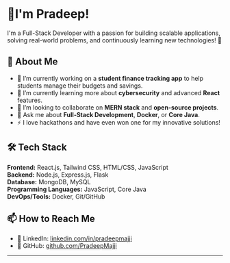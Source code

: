 # 👋I'm Pradeep!
I'm a Full-Stack Developer with a passion for building scalable applications, solving real-world problems, and continuously learning new technologies! 🚀

## 🌟 About Me
- 🔭 I’m currently working on a **student finance tracking app** to help students manage their budgets and savings.
- 🌱 I’m currently learning more about **cybersecurity** and advanced **React** features.
- 👯 I’m looking to collaborate on **MERN stack** and **open-source projects**.
- 💬 Ask me about **Full-Stack Development**, **Docker**, or **Core Java**.
- ⚡ I love hackathons and have even won one for my innovative solutions!

## 🛠️ Tech Stack
**Frontend:** React.js, Tailwind CSS, HTML/CSS, JavaScript  
**Backend:** Node.js, Express.js, Flask  
**Database:** MongoDB, MySQL  
**Programming Languages:** JavaScript, Core Java  
**DevOps/Tools:** Docker, Git/GitHub  

## 📫 How to Reach Me
- 💼 LinkedIn: [linkedin.com/in/pradeepmajji](https://linkedin.com/in/pradeepmajji)  
- 📂 GitHub: [github.com/PradeepMajji](https://github.com/PradeepMajji)

---

